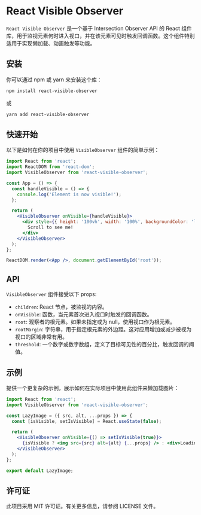 # React Visible Observer

`React Visible Observer` 是一个基于 Intersection Observer API 的 React 组件库，用于监视元素何时进入视口，并在该元素可见时触发回调函数。这个组件特别适用于实现懒加载、动画触发等功能。

## 安装

你可以通过 npm 或 yarn 来安装这个库：

```bash
npm install react-visible-observer
````

或

```bash
yarn add react-visible-observer
```

## 快速开始

以下是如何在你的项目中使用 `VisibleObserver` 组件的简单示例：

```jsx
import React from 'react';
import ReactDOM from 'react-dom';
import VisibleObserver from 'react-visible-observer';

const App = () => {
  const handleVisible = () => {
    console.log('Element is now visible!');
  };

  return (
    <VisibleObserver onVisible={handleVisible}>
      <div style={{ height: '100vh', width: '100%', backgroundColor: 'lightblue' }}>
        Scroll to see me!
      </div>
    </VisibleObserver>
  );
};

ReactDOM.render(<App />, document.getElementById('root'));
```

## API

`VisibleObserver` 组件接受以下 props:

-   `children`: React 节点，被监视的内容。
-   `onVisible`: 函数，当元素首次进入视口时触发的回调函数。
-   `root`: 观察者的根元素。如果未指定或为 null，使用视口作为根元素。
-   `rootMargin`: 字符串，用于指定根元素的外边距。这对应用增加或减少被视为视口的区域非常有用。
-   `threshold`: 一个数字或数字数组，定义了目标可见性的百分比，触发回调的阈值。

## 示例

提供一个更复杂的示例，展示如何在实际项目中使用此组件来懒加载图片：

```jsx
import React from 'react';
import VisibleObserver from 'react-visible-observer';

const LazyImage = ({ src, alt, ...props }) => {
  const [isVisible, setIsVisible] = React.useState(false);

  return (
    <VisibleObserver onVisible={() => setIsVisible(true)}>
      {isVisible ? <img src={src} alt={alt} {...props} /> : <div>Loading image...</div>}
    </VisibleObserver>
  );
};

export default LazyImage;
```

## 许可证

此项目采用 MIT 许可证。有关更多信息，请参阅 LICENSE 文件。